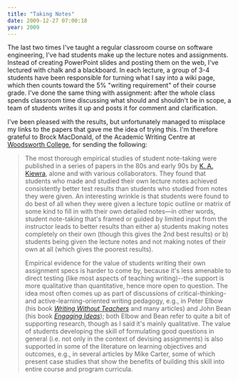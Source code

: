 ```yaml
---
title: "Taking Notes"
date: 2009-12-27 07:00:18
year: 2009
---
```

The last two times I've taught a regular classroom course on software engineering, I've had students make up the lecture notes and assignments. Instead of creating PowerPoint slides and posting them on the web, I've lectured with chalk and a blackboard. In each lecture, a group of 3-4 students have been responsible for turning what I say into a wiki page, which then counts toward the 5% "writing requirement" of their course grade. I've done the same thing with assignment: after the whole class spends classroom time discussing what should and shouldn't be in scope, a team of students writes it up and posts it for comment and clarification.

I've been pleased with the results, but unfortunately managed to misplace my links to the papers that gave me the idea of trying this. I'm therefore grateful to Brock MacDonald, of the Academic Writing Centre at <a href="http://www.wdw.utoronto.ca/index.php">Woodsworth College</a>, for sending the following:
<blockquote>The most thorough empirical studies of student note-taking were published in a series of papers in the 80s and early 90s by <a href="http://cehs07.unl.edu/fsinfo/cehs_pull.php?UserName=kkiewra&amp;What=publications&amp;Department=College%20of%20Education%20and%20Human%20Sciences">K. A. Kiewra</a>, alone and with various collaborators. They found that students who made and studied their own lecture notes achieved consistently better test results than students who studied from notes they were given. An interesting wrinkle is that students were found to do best of all when they were given a lecture topic outline or matrix of some kind to fill in with their own detailed notes—in other words, student note-taking that's framed or guided by limited input from the instructor leads to better results than either a) students making notes completely on their own (though this gives the 2nd best results) or b) students being given the lecture notes and not making notes of their own at all (which gives the poorest results).

Empirical evidence for the value of students writing their own assignment specs is harder to come by, because it's less amenable to direct testing (like most aspects of teaching writing)--the support is more qualitative than quantitative, hence more open to question. The idea most often comes up as part of discussions of critical-thinking- and active-learning-oriented writing pedagogy, e.g., in Peter Elbow (his book <a href="http://www.amazon.com/Writing-without-Teachers-Peter-Elbow/dp/0195120167"><em>Writing Without Teachers</em></a> and many articles) and John Bean (his book <a href="http://www.amazon.com/Engaging-Ideas-Professors-Integrating-Classroom/dp/0787902039"><em>Engaging Ideas</em></a>); both Elbow and Bean refer to quite a bit of supporting research, though as I said it's mainly qualitative. The value of students developing the skill of formulating good questions in general (i.e. not only in the context of devising assignments) is also supported in some of the literature on learning objectives and outcomes, e.g., in several articles by Mike Carter, some of which present case studies that show the benefits of building this skill into entire course and program curricula.</blockquote>
